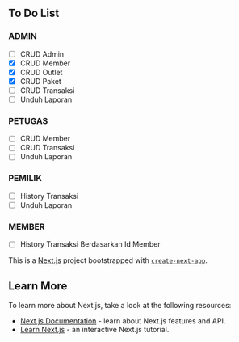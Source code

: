 ## To Do List

### ADMIN

- [ ] CRUD Admin
- [x] CRUD Member
- [X] CRUD Outlet
- [x] CRUD Paket
- [ ] CRUD Transaksi
- [ ] Unduh Laporan

### PETUGAS

- [ ] CRUD Member
- [ ] CRUD Transaksi
- [ ] Unduh Laporan

### PEMILIK

- [ ] History Transaksi
- [ ] Unduh Laporan

### MEMBER

- [ ] History Transaksi Berdasarkan Id Member

This is a [Next.js](https://nextjs.org/) project bootstrapped with [`create-next-app`](https://github.com/vercel/next.js/tree/canary/packages/create-next-app).

## Learn More

To learn more about Next.js, take a look at the following resources:

- [Next.js Documentation](https://nextjs.org/docs) - learn about Next.js features and API.
- [Learn Next.js](https://nextjs.org/learn) - an interactive Next.js tutorial.
